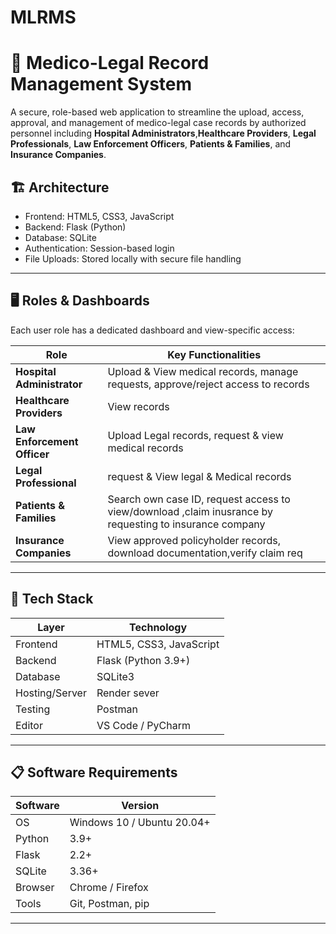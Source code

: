 # MLRMS
# 🏥 Medico-Legal Record Management System

A secure, role-based web application to streamline the upload, access, approval, and management of medico-legal case records by authorized personnel including **Hospital Administrators**,**Healthcare Providers**, **Legal Professionals**, **Law Enforcement Officers**, **Patients & Families**, and **Insurance Companies**.


## 🏗️ Architecture

- Frontend: HTML5, CSS3, JavaScript
- Backend: Flask (Python)
- Database: SQLite
- Authentication: Session-based login
- File Uploads: Stored locally with secure file handling

---

## 🖥️ Roles & Dashboards

Each user role has a dedicated dashboard and view-specific access:

| Role | Key Functionalities |
|------|----------------------|
| **Hospital Administrator** | Upload & View medical records, manage requests, approve/reject access to records|
|**Healthcare Providers** | View records |
| **Law Enforcement Officer** |Upload Legal records, request & view medical records  |
| **Legal Professional** | request & View legal & Medical records |
| **Patients & Families** | Search own case ID, request access to view/download ,claim inusrance by requesting to insurance company|
| **Insurance Companies** | View approved policyholder records, download documentation,verify claim req |

---

## 💽 Tech Stack

| Layer | Technology |
|-------|------------|
| Frontend | HTML5, CSS3, JavaScript |
| Backend | Flask (Python 3.9+) |
| Database | SQLite3 |
| Hosting/Server |Render sever |
| Testing | Postman |
| Editor | VS Code / PyCharm |

---

## 📋 Software Requirements

| Software | Version |
|----------|---------|
| OS | Windows 10 / Ubuntu 20.04+ |
| Python | 3.9+ |
| Flask | 2.2+ |
| SQLite | 3.36+ |
| Browser | Chrome / Firefox |
| Tools | Git, Postman, pip |

---


